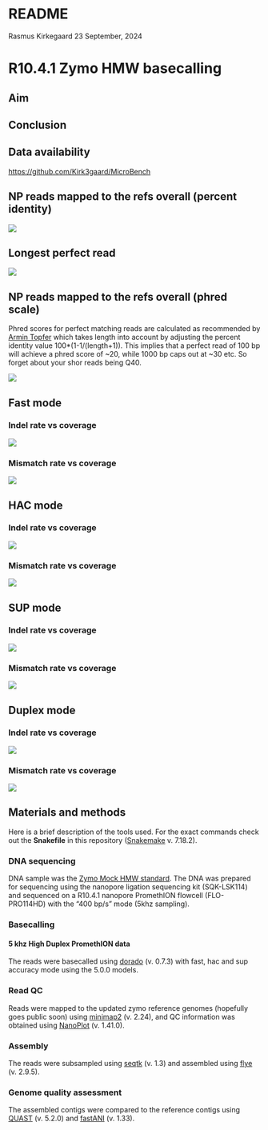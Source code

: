 README
================
Rasmus Kirkegaard
23 September, 2024

# R10.4.1 Zymo HMW basecalling

## Aim

## Conclusion

## Data availability

<https://github.com/Kirk3gaard/MicroBench>

## NP reads mapped to the refs overall (percent identity)

![](README_files/figure-gfm/unnamed-chunk-1-1.png)<!-- -->

## Longest perfect read

![](README_files/figure-gfm/unnamed-chunk-2-1.png)<!-- -->

## NP reads mapped to the refs overall (phred scale)

Phred scores for perfect matching reads are calculated as recommended by
[Armin
Topfer](https://twitter.com/kirk3gaard/status/1397457000217423873) which
takes length into account by adjusting the percent identity value
100\*(1-1/(length+1)). This implies that a perfect read of 100 bp will
achieve a phred score of ~20, while 1000 bp caps out at ~30 etc. So
forget about your shor reads being Q40.

![](README_files/figure-gfm/unnamed-chunk-3-1.png)<!-- -->

## Fast mode

### Indel rate vs coverage

![](README_files/figure-gfm/unnamed-chunk-4-1.png)<!-- -->

### Mismatch rate vs coverage

![](README_files/figure-gfm/unnamed-chunk-5-1.png)<!-- -->

## HAC mode

### Indel rate vs coverage

![](README_files/figure-gfm/unnamed-chunk-6-1.png)<!-- -->

### Mismatch rate vs coverage

![](README_files/figure-gfm/unnamed-chunk-7-1.png)<!-- -->

## SUP mode

### Indel rate vs coverage

![](README_files/figure-gfm/unnamed-chunk-8-1.png)<!-- -->

### Mismatch rate vs coverage

![](README_files/figure-gfm/unnamed-chunk-9-1.png)<!-- -->

## Duplex mode

### Indel rate vs coverage

![](README_files/figure-gfm/unnamed-chunk-10-1.png)<!-- -->

### Mismatch rate vs coverage

![](README_files/figure-gfm/unnamed-chunk-11-1.png)<!-- -->

## Materials and methods

Here is a brief description of the tools used. For the exact commands
check out the **Snakefile** in this repository
([Snakemake](https://snakemake.readthedocs.io/en/stable/) v. 7.18.2).

### DNA sequencing

DNA sample was the [Zymo Mock HMW
standard](https://zymoresearch.eu/products/zymobiomics-hmw-dna-standard).
The DNA was prepared for sequencing using the nanopore ligation
sequencing kit (SQK-LSK114) and sequenced on a R10.4.1 nanopore
PromethION flowcell (FLO-PRO114HD) with the “400 bp/s” mode (5khz
sampling).

### Basecalling

#### 5 khz High Duplex PromethION data

The reads were basecalled using
[dorado](https://github.com/nanoporetech/dorado) (v. 0.7.3) with fast,
hac and sup accuracy mode using the 5.0.0 models.

### Read QC

Reads were mapped to the updated zymo reference genomes (hopefully goes
public soon) using [minimap2](https://github.com/lh3/minimap2) (v.
2.24), and QC information was obtained using
[NanoPlot](https://github.com/wdecoster/NanoPlot) (v. 1.41.0).

### Assembly

The reads were subsampled using [seqtk](https://github.com/lh3/seqtk)
(v. 1.3) and assembled using [flye](https://github.com/fenderglass/Flye)
(v. 2.9.5).

### Genome quality assessment

The assembled contigs were compared to the reference contigs using
[QUAST](https://github.com/ablab/quast) (v. 5.2.0) and
[fastANI](https://github.com/ParBLiSS/FastANI) (v. 1.33).
